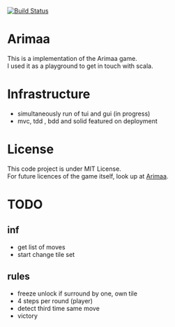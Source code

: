 [![Build Status](https://travis-ci.org/MartinLei/Arimaa.svg?branch=master)](https://travis-ci.org/MartinLei/Arimaa)
# Arimaa
This is a implementation of the Arimaa game.\
I used it as a playground to get in touch with scala.

# Infrastructure
- simultaneously run of tui and gui (in progress)
- mvc, tdd , bdd and solid featured on deployment

# License
This code project is under MIT License.\
For future licences of the game itself, look up at [Arimaa](http://arimaa.com/).


# TODO
## inf
- get list of moves
- start change tile set
## rules
- freeze unlock if surround by one, own tile
- 4 steps per round (player)
- detect third time same move
- victory
 